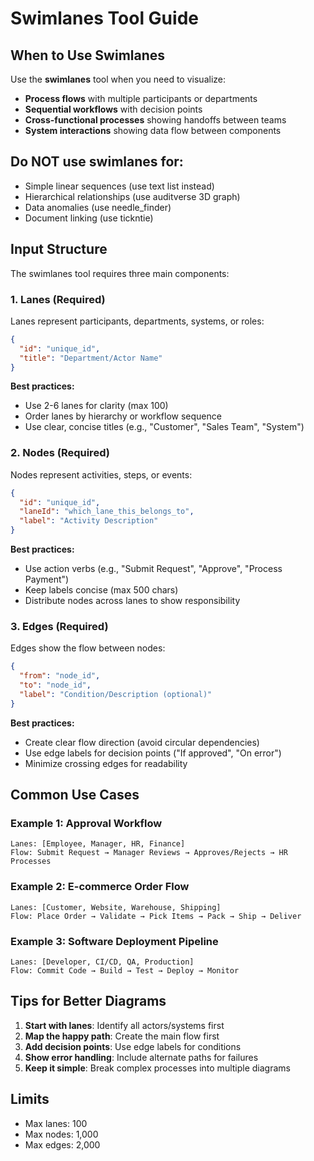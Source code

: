 # Swimlanes Tool Guide

## When to Use Swimlanes

Use the **swimlanes** tool when you need to visualize:
- **Process flows** with multiple participants or departments
- **Sequential workflows** with decision points
- **Cross-functional processes** showing handoffs between teams
- **System interactions** showing data flow between components

## Do NOT use swimlanes for:
- Simple linear sequences (use text list instead)
- Hierarchical relationships (use auditverse 3D graph)
- Data anomalies (use needle_finder)
- Document linking (use tickntie)

## Input Structure

The swimlanes tool requires three main components:

### 1. Lanes (Required)
Lanes represent participants, departments, systems, or roles:
```json
{
  "id": "unique_id",
  "title": "Department/Actor Name"
}
```

**Best practices:**
- Use 2-6 lanes for clarity (max 100)
- Order lanes by hierarchy or workflow sequence
- Use clear, concise titles (e.g., "Customer", "Sales Team", "System")

### 2. Nodes (Required)
Nodes represent activities, steps, or events:
```json
{
  "id": "unique_id",
  "laneId": "which_lane_this_belongs_to",
  "label": "Activity Description"
}
```

**Best practices:**
- Use action verbs (e.g., "Submit Request", "Approve", "Process Payment")
- Keep labels concise (max 500 chars)
- Distribute nodes across lanes to show responsibility

### 3. Edges (Required)
Edges show the flow between nodes:
```json
{
  "from": "node_id",
  "to": "node_id",
  "label": "Condition/Description (optional)"
}
```

**Best practices:**
- Create clear flow direction (avoid circular dependencies)
- Use edge labels for decision points ("If approved", "On error")
- Minimize crossing edges for readability

## Common Use Cases

### Example 1: Approval Workflow
```
Lanes: [Employee, Manager, HR, Finance]
Flow: Submit Request → Manager Reviews → Approves/Rejects → HR Processes
```

### Example 2: E-commerce Order Flow
```
Lanes: [Customer, Website, Warehouse, Shipping]
Flow: Place Order → Validate → Pick Items → Pack → Ship → Deliver
```

### Example 3: Software Deployment Pipeline
```
Lanes: [Developer, CI/CD, QA, Production]
Flow: Commit Code → Build → Test → Deploy → Monitor
```

## Tips for Better Diagrams

1. **Start with lanes**: Identify all actors/systems first
2. **Map the happy path**: Create the main flow first
3. **Add decision points**: Use edge labels for conditions
4. **Show error handling**: Include alternate paths for failures
5. **Keep it simple**: Break complex processes into multiple diagrams

## Limits
- Max lanes: 100
- Max nodes: 1,000
- Max edges: 2,000
